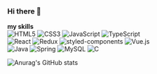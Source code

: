 ### Hi there 👋

**my skills**  
<img alt="HTML5" src ="https://img.shields.io/badge/HTML5-E34F26.svg?&style=for-the-badge&logo=HTML5&logoColor=white"/> <img alt="CSS3" src ="https://img.shields.io/badge/CSS3-1572B6.svg?&style=for-the-badge&logo=CSS3&logoColor=white"/> <img alt="JavaScript" src ="https://img.shields.io/badge/JavaScript-F7DF1E.svg?&style=for-the-badge&logo=JavaScript&logoColor=black"/> <img alt="TypeScript" src ="https://img.shields.io/badge/TypeScript-3178C6.svg?&style=for-the-badge&logo=TypeScript&logoColor=white"/> <br/>
<img alt="React" src ="https://img.shields.io/badge/React-61DAFB.svg?&style=for-the-badge&logo=React&logoColor=black"/>
<img alt="Redux" src ="https://img.shields.io/badge/Redux-764ABC.svg?&style=for-the-badge&logo=Redux&logoColor=white"/>
<img alt="styled-components" src ="https://img.shields.io/badge/styled--components-DB7093.svg?&style=for-the-badge&logo=styled-components&logoColor=white"/>
<img alt="Vue.js" src ="https://img.shields.io/badge/Vue.js-4FC08D.svg?&style=for-the-badge&logo=Vue.js&logoColor=white"/> <br />
<img alt="Java" src ="https://img.shields.io/badge/Java-007396.svg?&style=for-the-badge&logo=Java&logoColor=white"/> 
<img alt="Spring" src ="https://img.shields.io/badge/Spring-6DB33F.svg?&style=for-the-badge&logo=Spring&logoColor=white"/>
<img alt="MySQL" src ="https://img.shields.io/badge/MySQL-4479A1.svg?&style=for-the-badge&logo=MySQL&logoColor=white"/>
<img alt="C" src ="https://img.shields.io/badge/C-A8B9CC.svg?&style=for-the-badge&logo=C&logoColor=black"/> <br />

![Anurag's GitHub stats](https://github-readme-stats.vercel.app/api?username=jubi-in&show_icons=true&theme=radical)



<!--
**Jubi-In/Jubi-In** is a ✨ _special_ ✨ repository because its `README.md` (this file) appears on your GitHub profile.

Here are some ideas to get you started:

- 🔭 I’m currently working on ...
- 🌱 I’m currently learning ...
- 👯 I’m looking to collaborate on ...
- 🤔 I’m looking for help with ...
- 💬 Ask me about ...
- 📫 How to reach me: ...
- 😄 Pronouns: ...
- ⚡ Fun fact: ...
-->
